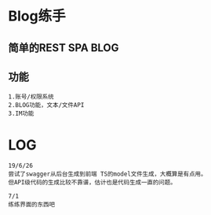 # Blog练手 #

## 简单的REST SPA BLOG #

## 功能

	1.账号/权限系统
	2.BLOG功能，文本/文件API
	3.IM功能

# LOG

    19/6/26
    尝试了swagger从后台生成到前端 TS的model文件生成，大概算是有点用。
    但API级代码的生成比较不靠谱，估计也是代码生成一直的问题。

    7/1
    练练界面的东西吧